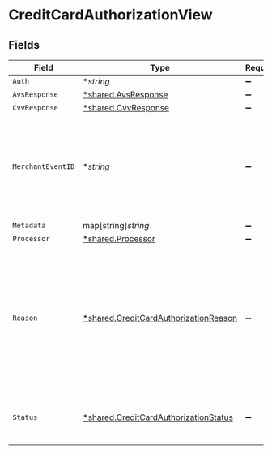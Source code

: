 # CreditCardAuthorizationView


## Fields

| Field                                                                                                                                                                                                                                                                                                  | Type                                                                                                                                                                                                                                                                                                   | Required                                                                                                                                                                                                                                                                                               | Description                                                                                                                                                                                                                                                                                            | Example                                                                                                                                                                                                                                                                                                |
| ------------------------------------------------------------------------------------------------------------------------------------------------------------------------------------------------------------------------------------------------------------------------------------------------------ | ------------------------------------------------------------------------------------------------------------------------------------------------------------------------------------------------------------------------------------------------------------------------------------------------------ | ------------------------------------------------------------------------------------------------------------------------------------------------------------------------------------------------------------------------------------------------------------------------------------------------------ | ------------------------------------------------------------------------------------------------------------------------------------------------------------------------------------------------------------------------------------------------------------------------------------------------------ | ------------------------------------------------------------------------------------------------------------------------------------------------------------------------------------------------------------------------------------------------------------------------------------------------------ |
| `Auth`                                                                                                                                                                                                                                                                                                 | **string*                                                                                                                                                                                                                                                                                              | :heavy_minus_sign:                                                                                                                                                                                                                                                                                     | N/A                                                                                                                                                                                                                                                                                                    |                                                                                                                                                                                                                                                                                                        |
| `AvsResponse`                                                                                                                                                                                                                                                                                          | [*shared.AvsResponse](../../models/shared/avsresponse.md)                                                                                                                                                                                                                                              | :heavy_minus_sign:                                                                                                                                                                                                                                                                                     | N/A                                                                                                                                                                                                                                                                                                    |                                                                                                                                                                                                                                                                                                        |
| `CvvResponse`                                                                                                                                                                                                                                                                                          | [*shared.CvvResponse](../../models/shared/cvvresponse.md)                                                                                                                                                                                                                                              | :heavy_minus_sign:                                                                                                                                                                                                                                                                                     | N/A                                                                                                                                                                                                                                                                                                    |                                                                                                                                                                                                                                                                                                        |
| `MerchantEventID`                                                                                                                                                                                                                                                                                      | **string*                                                                                                                                                                                                                                                                                              | :heavy_minus_sign:                                                                                                                                                                                                                                                                                     | The reference ID associated with a transaction event (auth, capture, refund, void). This is an arbitrary identifier created by the merchant. Bolt does not enforce any uniqueness constraints on this ID. It is up to the merchant to generate identifiers that properly fulfill its needs.            | dbe0cd5d-3261-41d9-ba61-49e5b9d07567                                                                                                                                                                                                                                                                   |
| `Metadata`                                                                                                                                                                                                                                                                                             | map[string]*string*                                                                                                                                                                                                                                                                                    | :heavy_minus_sign:                                                                                                                                                                                                                                                                                     | N/A                                                                                                                                                                                                                                                                                                    |                                                                                                                                                                                                                                                                                                        |
| `Processor`                                                                                                                                                                                                                                                                                            | [*shared.Processor](../../models/shared/processor.md)                                                                                                                                                                                                                                                  | :heavy_minus_sign:                                                                                                                                                                                                                                                                                     | N/A                                                                                                                                                                                                                                                                                                    |                                                                                                                                                                                                                                                                                                        |
| `Reason`                                                                                                                                                                                                                                                                                               | [*shared.CreditCardAuthorizationReason](../../models/shared/creditcardauthorizationreason.md)                                                                                                                                                                                                          | :heavy_minus_sign:                                                                                                                                                                                                                                                                                     | The reason code explaining the authorization status.<br/>  * `1` - none<br/>  * `2` - invalid_amount<br/>  * `3` - invalid_cvv<br/>  * `4` - invalid_cc_number<br/>  * `5` - expired<br/>  * `6` - risk<br/>  * `7` - lost_stolen<br/>  * `8` - call_issuer<br/>  * `9` - invalid_merchant_for_card<br/>  * `10` - unsupported_payment_method<br/> |                                                                                                                                                                                                                                                                                                        |
| `Status`                                                                                                                                                                                                                                                                                               | [*shared.CreditCardAuthorizationStatus](../../models/shared/creditcardauthorizationstatus.md)                                                                                                                                                                                                          | :heavy_minus_sign:                                                                                                                                                                                                                                                                                     | The status of the authorization request.<br/>  * `1` - succeeded<br/>  * `2` - declined<br/>  * `3` - error<br/>                                                                                                                                                                                       | succeeded                                                                                                                                                                                                                                                                                              |